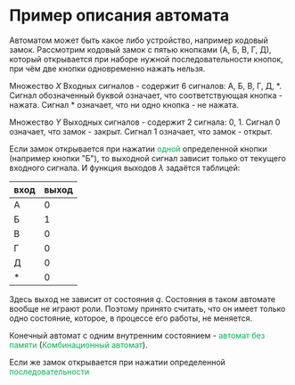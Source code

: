 # Пример описания автомата

Автоматом может быть какое либо устройство, например кодовый замок. Рассмотрим кодовый замок с пятью кнопками (А, Б, В, Г, Д), который открывается при наборе нужной последовательности кнопок, при чём две кнопки одновременно нажать нельзя. 

Множество $X$ Входных сигналов - содержит 6 сигналов: А, Б, В, Г, Д, $*$. Сигнал обозначенный буквой означает, что соответствующая кнопка - нажата. Сигнал $*$ означает, что ни одно кнопка - не нажата.

Множество $Y$ Выходных сигналов - содержит 2 сигнала: 0, 1. Сигнал 0 означает, что замок - закрыт. Сигнал 1 означает, что замок - открыт.

Если замок открывается при нажатии <font color="#00b050">одной</font> определенной кнопки (например кнопки "Б"), то выходной сигнал зависит только от текущего входного сигнала. И функция выходов $\lambda$ задаётся таблицей:

| вход | выход |
| ---- | ----- |
| А    | 0     |
| Б    | 1     |
| В    | 0     |
| Г    | 0     |
| Д    | 0     |
| *    | 0     | 

Здесь выход не зависит от состояния $q$. Состояния в таком автомате вообще не играют роли. Поэтому принято считать, что он имеет только одно состояние, которое, в процессе его работы, не меняется.

Конечный автомат с одним внутренним состоянием - <font color="#00b050">автомат без памяти</font> (<font color="#00b050">Комбинационный автомат</font>). 

Если же замок открывается при нажатии определенной <font color="#00b050">последовательности</font> 